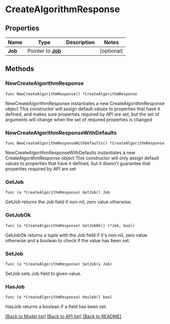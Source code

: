 # CreateAlgorithmResponse

## Properties

Name | Type | Description | Notes
------------ | ------------- | ------------- | -------------
**Job** | Pointer to [**Job**](Job.md) |  | [optional] 

## Methods

### NewCreateAlgorithmResponse

`func NewCreateAlgorithmResponse() *CreateAlgorithmResponse`

NewCreateAlgorithmResponse instantiates a new CreateAlgorithmResponse object
This constructor will assign default values to properties that have it defined,
and makes sure properties required by API are set, but the set of arguments
will change when the set of required properties is changed

### NewCreateAlgorithmResponseWithDefaults

`func NewCreateAlgorithmResponseWithDefaults() *CreateAlgorithmResponse`

NewCreateAlgorithmResponseWithDefaults instantiates a new CreateAlgorithmResponse object
This constructor will only assign default values to properties that have it defined,
but it doesn't guarantee that properties required by API are set

### GetJob

`func (o *CreateAlgorithmResponse) GetJob() Job`

GetJob returns the Job field if non-nil, zero value otherwise.

### GetJobOk

`func (o *CreateAlgorithmResponse) GetJobOk() (*Job, bool)`

GetJobOk returns a tuple with the Job field if it's non-nil, zero value otherwise
and a boolean to check if the value has been set.

### SetJob

`func (o *CreateAlgorithmResponse) SetJob(v Job)`

SetJob sets Job field to given value.

### HasJob

`func (o *CreateAlgorithmResponse) HasJob() bool`

HasJob returns a boolean if a field has been set.


[[Back to Model list]](../README.md#documentation-for-models) [[Back to API list]](../README.md#documentation-for-api-endpoints) [[Back to README]](../README.md)


